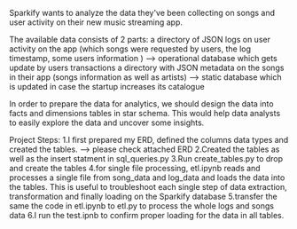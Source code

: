 
Sparkify wants to analyze the data they've been collecting on songs and user activity on their new music streaming app.

The available data consists of 2 parts:
a directory of JSON logs on user activity on the app (which songs were requested by users, the log timestamp, some users information ) --> operational database which gets update by users transactions
a directory with JSON metadata on the songs in their app (songs information as well as artists) --> static database which is updated in case the startup increases its catalogue


In order to prepare the data for analytics, we should design the data into facts and dimensions tables in star schema. This would help data analysts to easily explore the data and uncover some insights.

Project Steps:
1.I first prepared my ERD, defined the columns data types and created the tables. --> please check attached ERD
2.Created the tables as well as the insert statment in sql_queries.py
3.Run create_tables.py to drop and create the tables
4.for single file processing, etl.ipynb reads and processes a single file from song_data and log_data and loads the data into the tables. This is useful to troubleshoot each single step of data extraction, transformation and finally loading on the Sparkify database
5.transfer the same the code in etl.ipynb to etl.py to process the whole logs and songs data
6.I run the test.ipnb to confirm proper loading for the data in all tables.